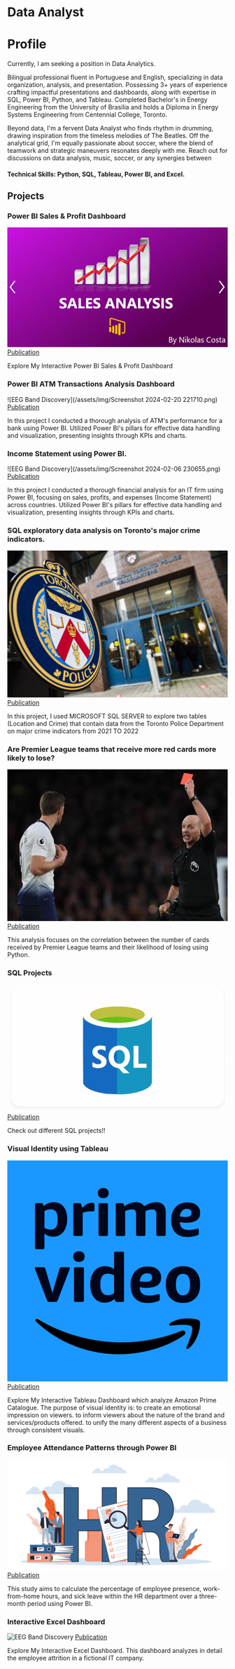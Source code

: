 
# Data Analyst

# Profile

Currently, l am seeking a position in Data Analytics.

Bilingual professional fluent in Portuguese and English, specializing in data organization, analysis, and presentation. Possessing 3+ years of experience crafting impactful presentations and dashboards, along with expertise in SQL, Power BI, Python, and Tableau. Completed Bachelor's in Energy Engineering from the University of Brasilia and holds a Diploma in Energy Systems Engineering from Centennial College, Toronto. 

Beyond data, I'm a fervent Data Analyst who finds rhythm in drumming, drawing inspiration from the timeless melodies of The Beatles. Off the analytical grid, I'm equally passionate about soccer, where the blend of teamwork and strategic maneuvers resonates deeply with me. Reach out for discussions on data analysis, music, soccer, or any synergies between

#### Technical Skills: Python, SQL, Tableau, Power BI, and Excel.

## Projects
### Power BI Sales & Profit Dashboard
![EEG Band Discovery](assets/img/sales.png)
[Publication](https://www.linkedin.com/feed/update/urn:li:activity:7166839860656357376/)

Explore My Interactive Power BI Sales & Profit Dashboard

### Power BI ATM Transactions Analysis Dashboard
![EEG Band Discovery](/assets/img/Screenshot 2024-02-20 221710.png)
[Publication](https://www.linkedin.com/feed/update/urn:li:activity:7165773278664413185/)

In this project I conducted a thorough analysis of ATM's performance for a bank using Power BI. Utilized Power BI's pillars for effective data handling and visualization, presenting insights through KPIs and charts.

### Income Statement using Power BI.
![EEG Band Discovery](/assets/img/Screenshot 2024-02-06 230655.png)
[Publication](https://www.linkedin.com/feed/update/urn:li:activity:7166834965677084672/)

In this project I conducted a thorough financial analysis for an IT firm using Power BI, focusing on sales, profits, and expenses (Income Statement) across countries. Utilized Power BI's pillars for effective data handling and visualization, presenting insights through KPIs and charts. 

### SQL exploratory data analysis on Toronto's major crime indicators.
![EEG Band Discovery](/assets/img/sxsx.jpg)
[Publication](https://www.linkedin.com/pulse/sql-exploratory-data-analysis-toronto-police-department-n%25C3%25ADkolas-costa-ykkfc/?trackingId=80DpYxu7S7KZnVWuf%2FKMjQ%3D%3D)

In this project, I used MICROSOFT SQL SERVER to explore two tables (Location and Crime) that contain data from the Toronto Police Department on major crime indicators from 2021 TO 2022

### Are Premier League teams that receive more red cards more likely to lose?
![EEG Band Discovery](/assets/img/one-of-deans-100-red-cards.-1554246789_656x450.jpg)
[Publication](https://www.linkedin.com/pulse/do-premier-league-teams-receive-more-red-cards-likely-n%25C3%25ADkolas-costa-hvqac/?trackingId=y7lmPr8%2FTl6Oe%2BurOxurnA%3D%3D)

This analysis focuses on the correlation between the number of cards received by Premier League teams and their likelihood of losing using Python.

### SQL Projects
![EEG Band Discovery](assets/img/IMG_3349.jpg)
[Publication](https://github.com/nikolashnc/SQL_PROJECTS)

Check out different SQL projects!!

### Visual Identity using Tableau
![EEG Band Discovery](assets/img/413+SVFO39L.png)
[Publication](https://public.tableau.com/app/profile/nikolas.costa/vizzes)

Explore My Interactive Tableau Dashboard which analyze Amazon Prime Catalogue. The purpose of visual identity is: to create an emotional impression on viewers. to inform viewers about the nature of the brand and services/products offered. to unify the many different aspects of a business through consistent visuals.

### Employee Attendance Patterns through Power BI
![EEG Band Discovery](assets/img/HR-career-1024x512.png)
[Publication](https://www.linkedin.com/pulse/driving-hr-efficiency-unveiling-employee-attendance-patterns-costa-3xcmc/?trackingId=z0ueG3nMREWCkUOJrSmBiQ%3D%3D)

This study aims to calculate the percentage of employee presence, work-from-home hours, and sick leave within the HR department over a three-month period using Power BI.

### Interactive Excel Dashboard
![EEG Band Discovery](assets/img/Microsoft_Office_Excel_(2013–2019).svg.png)
[Publication](https://www.linkedin.com/feed/update/urn:li:activity:7140809975911583745/?originTrackingId=W2NJTbw2T4C%2BIDzw40qabw%3D%3D)

Explore My Interactive Excel Dashboard. This dashboard analyzes in detail the employee attrition in a fictional IT company. 

